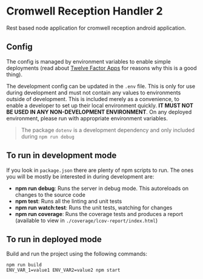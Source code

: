# Cromwell Reception Handler 2

Rest based node application for cromwell reception  android application.

## Config

The config is managed by environment variables to enable simple deployments (read about
[Twelve Factor Apps](http://12factor.net) for reasons why this is a good thing).

The development config can be updated in the `.env` file. This is only for use during development and must not contain
any values to environments outside of development. This is included merely as a convenience, to enable a developer to
set up their local environment quickly. **IT MUST NOT BE USED IN ANY NON-DEVELOPMENT ENVIRONMENT**. On any deployed
environment, please run with appropriate environment variables.

> The package `dotenv` is a development dependency and only included during `npm run debug`

## To run in development mode

If you look in `package.json` there are plenty of npm scripts to run.  The ones you will be mostly be interested in
during development are:

 - **npm run debug**: Runs the server in debug mode. This autoreloads on changes to the source code
 - **npm test**: Runs all the linting and unit tests
 - **npm run watch:test**: Runs the unit tests, watching for changes
 - **npm run coverage**: Runs the coverage tests and produces a report (available to view in
    `./coverage/lcov-report/index.html`)

## To run in deployed mode

Build and run the project using the following commands:

    npm run build
    ENV_VAR_1=value1 ENV_VAR2=value2 npm start
